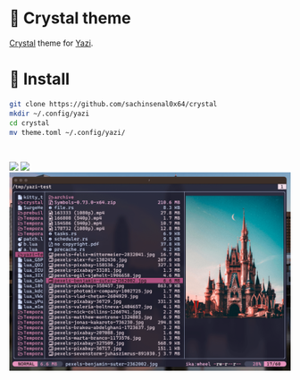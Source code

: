 # 🦄 Crystal theme


[Crystal](https://github.com/sachinsenal0x64/crystal-theme) theme for [Yazi](https://github.com/sxyazi/yazi).


# 🔮 Install

```sh
git clone https://github.com/sachinsenal0x64/crystal
mkdir ~/.config/yazi
cd crystal
mv theme.toml ~/.config/yazi/
```

<br>

![](https://sachinsenal0x64.github.io/picx-images-hosting/codee.6f0keq231s.webp) ![](https://sachinsenal0x64.github.io/picx-images-hosting/2024-01-03_18-31.4pbq5cqm5lds.webp)  ![](./screenshot.png)
 

